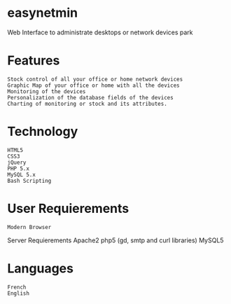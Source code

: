 easynetmin
==========

Web Interface to administrate desktops or network devices park

Features
==========
	Stock control of all your office or home network devices
	Graphic Map of your office or home with all the devices
	Monitoring of the devices
	Personalization of the database fields of the devices
	Charting of monitoring or stock and its attributes.

Technology
===========
	HTML5
	CSS3
	jQuery
	PHP 5.x
	MySQL 5.x
	Bash Scripting

User Requierements
==================
	Modern Browser

Server Requierements
	Apache2
	php5 (gd, smtp and curl libraries)
	MySQL5

Languages
==================
	French
	English
